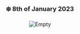 <div align="center"> 

### ❄️ 8th of January 2023

![Empty](https://i2.wp.com/i.giphy.com/media/MwUPdnmcZOWCA/giphy.gif)
</div>
